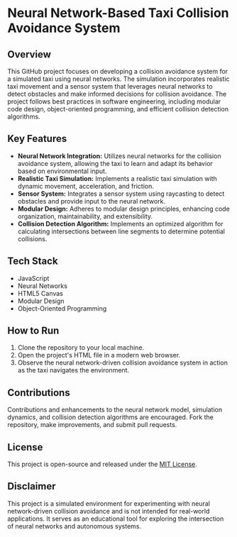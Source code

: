 # Neural Network-Based Taxi Collision Avoidance System

## Overview

This GitHub project focuses on developing a collision avoidance system for a simulated taxi using neural networks. The simulation incorporates realistic taxi movement and a sensor system that leverages neural networks to detect obstacles and make informed decisions for collision avoidance. The project follows best practices in software engineering, including modular code design, object-oriented programming, and efficient collision detection algorithms.

## Key Features

- **Neural Network Integration:** Utilizes neural networks for the collision avoidance system, allowing the taxi to learn and adapt its behavior based on environmental input.
- **Realistic Taxi Simulation:** Implements a realistic taxi simulation with dynamic movement, acceleration, and friction.
- **Sensor System:** Integrates a sensor system using raycasting to detect obstacles and provide input to the neural network.
- **Modular Design:** Adheres to modular design principles, enhancing code organization, maintainability, and extensibility.
- **Collision Detection Algorithm:** Implements an optimized algorithm for calculating intersections between line segments to determine potential collisions.

## Tech Stack

- JavaScript
- Neural Networks
- HTML5 Canvas
- Modular Design
- Object-Oriented Programming

## How to Run

1. Clone the repository to your local machine.
2. Open the project's HTML file in a modern web browser.
3. Observe the neural network-driven collision avoidance system in action as the taxi navigates the environment.

## Contributions

Contributions and enhancements to the neural network model, simulation dynamics, and collision detection algorithms are encouraged. Fork the repository, make improvements, and submit pull requests.

## License

This project is open-source and released under the [MIT License](LICENSE).

## Disclaimer

This project is a simulated environment for experimenting with neural network-driven collision avoidance and is not intended for real-world applications. It serves as an educational tool for exploring the intersection of neural networks and autonomous systems.
